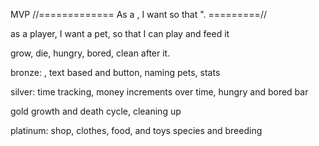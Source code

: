 MVP
//============= As a <type-of-user>, I want <some-capability> so that <benefit-received>". =========//

as a player, I want a pet, so that I can play and feed it

grow, die, hungry, bored, clean after it.

bronze:
, text based and button, naming pets, stats

silver:
time tracking, money increments over time, hungry and bored bar

gold
growth and death cycle, cleaning up

platinum:
shop, clothes, food, and toys species and breeding
